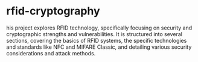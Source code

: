 # rfid-cryptography
his project explores RFID technology, specifically focusing on security and cryptographic strengths and vulnerabilities. It is structured into several sections, covering the basics of RFID systems, the specific technologies and standards like NFC and MIFARE Classic, and detailing various security considerations and attack methods.
